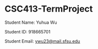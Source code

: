 # CSC413-TermProject

Student Name: Yuhua Wu


Student ID: 918665701

Student Email: ywu23@mail.sfsu.edu
